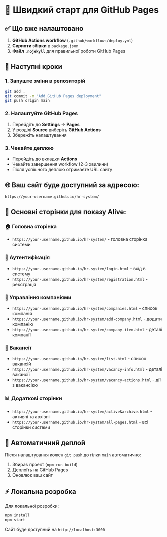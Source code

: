 # 🚀 Швидкий старт для GitHub Pages

## ✅ Що вже налаштовано

1. **GitHub Actions workflow** (`.github/workflows/deploy.yml`)
2. **Скрипти збірки** в `package.json`
3. **Файл `.nojekyll`** для правильної роботи GitHub Pages

## 🎯 Наступні кроки

### 1. Запуште зміни в репозиторій
```bash
git add .
git commit -m "Add GitHub Pages deployment"
git push origin main
```

### 2. Налаштуйте GitHub Pages
1. Перейдіть до **Settings** → **Pages**
2. У розділі **Source** виберіть **GitHub Actions**
3. Збережіть налаштування

### 3. Чекайте деплою
- Перейдіть до вкладки **Actions**
- Чекайте завершення workflow (2-3 хвилини)
- Після успішного деплою отримаєте URL сайту

## 🌐 Ваш сайт буде доступний за адресою:
```
https://your-username.github.io/hr-system/
```

## 📱 Основні сторінки для показу Alive:

### 🏠 Головна сторінка
- `https://your-username.github.io/hr-system/` - головна сторінка системи

### 🔐 Аутентифікація
- `https://your-username.github.io/hr-system/login.html` - вхід в систему
- `https://your-username.github.io/hr-system/registration.html` - реєстрація

### 🏢 Управління компаніями
- `https://your-username.github.io/hr-system/companies.html` - список компаній
- `https://your-username.github.io/hr-system/add-company.html` - додати компанію
- `https://your-username.github.io/hr-system/company-item.html` - деталі компанії

### 👥 Вакансії
- `https://your-username.github.io/hr-system/list.html` - список вакансій
- `https://your-username.github.io/hr-system/vacancy-info.html` - деталі вакансії
- `https://your-username.github.io/hr-system/vacancy-actions.html` - дії з вакансією

### 📊 Додаткові сторінки
- `https://your-username.github.io/hr-system/active&archive.html` - активні та архівні
- `https://your-username.github.io/hr-system/all-pages.html` - всі сторінки системи

## 🔄 Автоматичний деплой

Після налаштування кожен `git push` до гілки `main` автоматично:
1. Збирає проект (`npm run build`)
2. Деплоїть на GitHub Pages
3. Оновлює ваш сайт

## ⚡ Локальна розробка

Для локальної розробки:
```bash
npm install
npm start
```

Сайт буде доступний на `http://localhost:3000`
